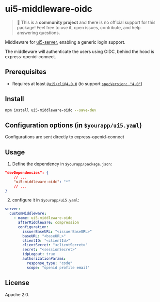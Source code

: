 # ui5-middleware-oidc

> :wave: This is a **community project** and there is no official support for this package! Feel free to use it, open issues, contribute, and help answering questions.

Middleware for [ui5-server](https://github.com/SAP/ui5-server), enabling a generic login support.

The middleware will authenticate the users using OIDC, behind the hood is express-openid-connect.

## Prerequisites

- Requires at least [`@ui5/cli@4.0.0`](https://sap.github.io/ui5-tooling/v4/pages/CLI/) (to support [`specVersion: "4.0"`](https://sap.github.io/ui5-tooling/pages/Configuration/#specification-version-40))

## Install

```bash
npm install ui5-middleware-oidc --save-dev

```

## Configuration options (in `$yourapp/ui5.yaml`)

Configurations are sent directly to express-openid-connect

## Usage

1. Define the dependency in `$yourapp/package.json`:

```json
"devDependencies": {
    // ...
    "ui5-middleware-oidc": "*"
    // ...
}
```

2. configure it in `$yourapp/ui5.yaml`:

```yaml
server:
  customMiddleware:
    - name: ui5-middleware-oidc
      afterMiddleware: compression
      configuration:
        issuerBaseURL: "<issuerBaseURL>"
        baseURL: "<baseURL>"
        clientID: "<clientId>"
        clientSecret: "<clientSecret>"
        secret: "<sessionSecret>"
        idpLogout: true
        authorizationParams:
          response_type: "code"
          scope: "openid profile email"

```

## License

Apache 2.0.